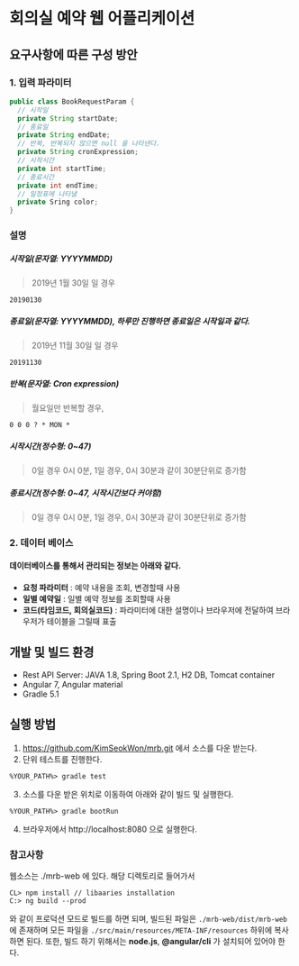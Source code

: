 # 회의실 예약 웹 어플리케이션

## 요구사항에 따른 구성 방안
### 1. 입력 파라미터
```java
public class BookRequestParam {
  // 시작일
  private String startDate;
  // 종료일
  private String endDate;
  // 반복, 반복되지 않으면 null 을 나타낸다.
  private String cronExpression;
  // 시작시간
  private int startTime;
  // 종료시간
  private int endTime;
  // 일정표에 나타낼 
  private Sring color;
}
```
### 설명
##### 시작일(문자열: YYYYMMDD)
> 2019년 1월 30일 일 경우
```
20190130
```
##### 종료일(문자열: YYYYMMDD), 하루만 진행하면 종료일은 시작일과 같다.
> 2019년 11월 30일 일 경우
```
20191130
```
##### 반복(문자열: Cron expression)
> 월요일만 반복할 경우, 
```
0 0 0 ? * MON *
```
##### 시작시간(정수형: 0~47) 
> 0일 경우 0시 0분, 1일 경우, 0시 30분과 같이 30분단위로 증가함
##### 종료시간(정수형: 0~47, 시작시간보다 커야함)
> 0일 경우 0시 0분, 1일 경우, 0시 30분과 같이 30분단위로 증가함

### 2. 데이터 베이스
#### 데이터베이스를 통해서 관리되는 정보는 아래와 같다.
- **요청 파라미터** : 예약 내용을 조회, 변경할때 사용
- **일별 예약일** : 일별 예약 정보를 조회할때 사용
- **코드(타임코드, 회의실코드)** : 파라미터에 대한 설명이나 브라우저에 전달하여 브라우저가 테이블을 그릴때 표출

## 개발 및 빌드 환경
- Rest API Server: JAVA 1.8, Spring Boot 2.1, H2 DB, Tomcat container
- Angular 7, Angular material
- Gradle 5.1

## 실행 방법
1. https://github.com/KimSeokWon/mrb.git 에서 소스를 다운 받는다.
2. 단위 테스트를 진행한다.
```aidl
%YOUR_PATH%> gradle test
```
3. 소스를 다운 받은 위치로 이동하여 아래와 같이 빌드 및 실행한다. 
```
%YOUR_PATH%> gradle bootRun 
```
4. 브라우저에서 http://localhost:8080 으로 실행한다.

### 참고사항
웹소스는 ./mrb-web 에 있다. 해당 디렉토리로 들어가서 
```aidl
CL> npm install // libaaries installation 
C:> ng build --prod 
```
와 같이 프로덕션 모드로 빌드를 하면 되며, 빌드된 파일은 ```./mrb-web/dist/mrb-web``` 에 존재하며 모든 파일을 ```./src/main/resources/META-INF/resources``` 하위에 복사하면 된다.
또한, 빌드 하기 위해서는 **node.js**, **@angular/cli** 가 설치되어 있어야 한다.
